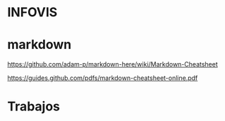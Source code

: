 # INFOVIS

# markdown

https://github.com/adam-p/markdown-here/wiki/Markdown-Cheatsheet

https://guides.github.com/pdfs/markdown-cheatsheet-online.pdf

# Trabajos
